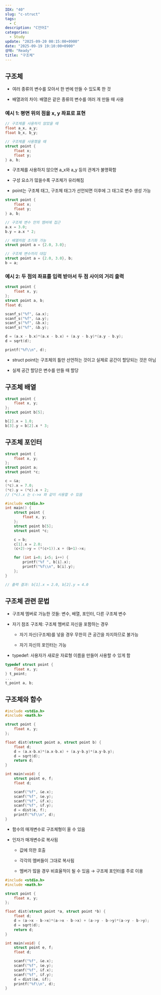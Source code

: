 ```yaml
---
IDX: "40"
slug: "c-struct"
tags:
  - C
description: "C언어I"
categories:
  - Study
update: "2025-09-20 00:15:00+0900"
date: "2025-09-19 19:10:00+0900"
상태: "Ready"
title: "구조체"
---
```

## 구조체

- 여러 종류의 변수를 모아서 한 번에 만들 수 있도록 한 것

- 배열과의 차이: 배열은 같은 종류의 변수를 여러 개 만들 때 사용

### 예시 1: 평면 위의 점을 x, y 좌표로 표현

```c++
// 구조체를 사용하지 않았을 때
float a_x, a_y;
float b_x, b_y;
```

```c++
// 구조체를 사용했을 때
struct point {
    float x;
    float y;
} a, b;
```

- 구조체를 사용하지 않으면 a\_x와 a\_y 등의 관계가 불명확함

- 구성 요소가 많을수록 구조체가 유리해짐

- point는 구조체 태그, 구조체 태그가 선언되면 이후에 그 태그로 변수 생성 가능

```c++
struct point {
    float x;
    float y;
} a, b;

// 구조체 변수 안의 멤버에 접근
a.x = 3.0;
b.y = a.x * 2;

// 배열처럼 초기화 가능
struct point a = {2.0, 3.0};

// 구조체 변수끼리 대입
struct point a = {2.0, 3.0}, b;
b = a;
```

### 예시 2: 두 점의 좌표를 입력 받아서 두 점 사이의 거리 출력

```c++
struct point {
    float x, y;
};
struct point a, b;
float d;

scanf_s("%f", &a.x);
scanf_s("%f", &a.y);
scanf_s("%f", &b.x);
scanf_s("%f", &b.y);

d = (a.x - b.x)*(a.x - b.x) + (a.y - b.y)*(a.y - b.y);
d = sqrt(d);

printf("%f\\n", d);
```

- struct point는 구조체의 틀만 선언하는 것이고 실제로 공간이 할당되는 것은 아님

- 실제 공간 할당은 변수를 만들 때 할당

## 구조체 배열

```c++
struct point {
    float x, y;
};
struct point b[5];

b[2].x = 1.0;
b[3].y = b[2].x * 3;
```

## 구조체 포인터

```c++
struct point {
    float x, y;
};
struct point a;
struct point *c;

c = &a;
(*c).x = 7.0;
(*c).y = (*c).x + 2;
// (*c).x 는 c->x 와 같이 사용할 수 있음
```

```c++
#include <stdio.h>
int main() {
    struct point {
        float x, y;
    };
    struct point b[5];
    struct point *c;

    c = b;
    c[1].x = 2.0;
    (c+2)->y = (*(c+1)).x + (b+1)->x;

    for (int i=0; i<5; i++) {
        printf("%f ", b[i].x);
        printf("%f\\n", b[i].y);
    };
}

// 출력 결과: b[1].x = 2.0, b[2].y = 4.0
```

## 구조체 관련 문법

- 구조체 멤버로 가능한 것들: 변수, 배열, 포인터, 다른 구조체 변수

- 자기 참조 구조체: 구조체 멤버로 자신을 포함하는 경우

    - 자기 자신(구조체)를 넣을 경우 무한히 큰 공간을 차지하므로 불가능

    - 자기 자신의 포인터는 가능

- typedef: 사용자가 새로운 자료형 이름을 만들어 사용할 수 있게 함

```c++
typedef struct point {
    float x, y;
} t_point;
...
t_point a, b;
```

## 구조체와 함수

```c++
#include <stdio.h>
#include <math.h>

struct point {
    float x, y;
};

float dist(struct point a, struct point b) {
    float d;
    d = (a.x-b.x)*(a.x-b.x) + (a.y-b.y)*(a.y-b.y);
    d = sqrt(d);
    return d;
}

int main(void) {
    struct point e, f;
    float d;

    scanf("%f", &e.x);
    scanf("%f", &e.y);
    scanf("%f", &f.x);
    scanf("%f", &f.y);
    d = dist(e, f);
    printf("%f\\n", d);
}
```

- 함수의 매개변수로 구조체형이 올 수 있음

- 인자가 매개변수로 복사됨

    - 값에 의한 호출

    - 각각의 멤버들이 그대로 복사됨

    - 멤버가 많을 경우 비효율적이 될 수 있음 → 구조체 포인터를 주로 이용

```c++
#include <stdio.h>
#include <math.h>

struct point {
    float x, y;
};

float dist(struct point *a, struct point *b) {
    float d;
    d = (a->x - b->x)*(a->x - b->x) + (a->y - b->y)*(a->y - b->y);
    d = sqrt(d);
    return d;
}

int main(void) {
    struct point e, f;
    float d;

    scanf("%f", &e.x);
    scanf("%f", &e.y);
    scanf("%f", &f.x);
    scanf("%f", &f.y);
    d = dist(&e, &f);
    printf("%f\\n", d);
}
```

